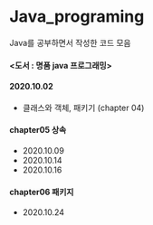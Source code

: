 # Java_programing
Java를 공부하면서 작성한 코드 모음

#### <도서 : 명품 java 프로그래밍>


#### 2020.10.02
 + 클래스와 객체, 패키기 (chapter 04)
 
#### chapter05 상속
 + 2020.10.09
 + 2020.10.14
 + 2020.10.16
 
 #### chapter06 패키지
 + 2020.10.24
 
